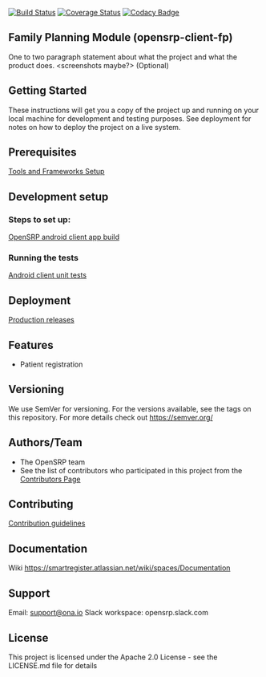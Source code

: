 [![Build Status](https://travis-ci.org/OpenSRP/opensrp-client-fp.svg?branch=master)](https://travis-ci.org/OpenSRP/opensrp-client-fp) [![Coverage Status](https://coveralls.io/repos/github/OpenSRP/opensrp-client-fp/badge.svg?branch=master)](https://coveralls.io/github/OpenSRP/opensrp-client-fp?branch=master)
[![Codacy Badge](https://api.codacy.com/project/badge/Grade/f60d6a508300416bb574d288c7ccdbbd)](https://app.codacy.com/gh/OpenSRP/opensrp-client-fp?utm_source=github.com&utm_medium=referral&utm_content=OpenSRP/opensrp-client-fp&utm_campaign=Badge_Grade_Dashboard)

## Family Planning Module (opensrp-client-fp)
One to two paragraph statement about what the project and what the product does.
<screenshots maybe?> (Optional)

## Getting Started
These instructions will get you a copy of the project up and running on your local machine for development and testing purposes. See deployment for notes on how to deploy the project on a live system.

## Prerequisites
[Tools and Frameworks Setup](https://smartregister.atlassian.net/wiki/spaces/Documentation/pages/6619207/Tools+and+Frameworks+Setup)

## Development setup

### Steps to set up:
[OpenSRP android client app build](https://smartregister.atlassian.net/wiki/spaces/Documentation/pages/6619236/OpenSRP+App+Build)

### Running the tests

[Android client unit tests](https://smartregister.atlassian.net/wiki/spaces/Documentation/pages/65570428/OpenSRP+Client)

## Deployment
[Production releases](https://smartregister.atlassian.net/wiki/spaces/Documentation/pages/1141866503/How+to+create+a+release+APK)

## Features
* Patient registration


## Versioning
We use SemVer for versioning. For the versions available, see the tags on this repository.
For more details check out https://semver.org/

## Authors/Team 
* The OpenSRP team
* See the list of contributors who participated in this project from the [Contributors Page](https://github.com/OpenSRP/opensrp-client-anc/graphs/contributors)


## Contributing
[Contribution guidelines](https://smartregister.atlassian.net/wiki/spaces/Documentation/pages/6619193/OpenSRP+Developer+s+Guide)

## Documentation
Wiki https://smartregister.atlassian.net/wiki/spaces/Documentation

## Support
Email: support@ona.io
Slack workspace: opensrp.slack.com

## License
This project is licensed under the Apache 2.0 License - see the LICENSE.md file for details

